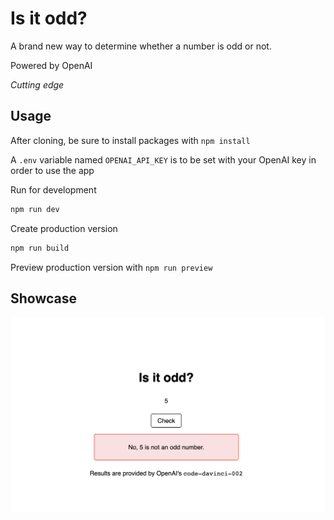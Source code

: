 
# Is it odd?

A brand new way to determine whether a number is odd or not.

Powered by OpenAI

*Cutting edge*

## Usage

After cloning, be sure to install packages with `npm install`

A `.env` variable named `OPENAI_API_KEY` is to be set with your OpenAI key in order to use the app

Run for development

```ts
npm run dev
```

Create production version

```ts
npm run build
```

Preview production version with `npm run preview`

## Showcase

![Image from the page](/img/screenshot.png)
